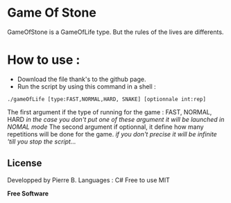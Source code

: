# Game Of Stone


GameOfStone is a GameOfLife type. But the rules of the lives are differents.
# How to use :
* Download the file thank's to the github page.
* Run the script by using this command in a shell :
```shell
./gameOfLife [type:FAST,NORMAL,HARD, SNAKE] [optionnale int:rep]
```
The first argument if the type of running for the game : FAST, NORMAL, HARD
*in the case you don't put one of these argument it will be launched in NOMAL mode*
The second argument if optionnal, it define how many repetitions will be done for the game.
*if you don't precise it will be infinite 'till you stop the script...*


License
----
Developped by Pierre B.
Languages : C#
Free to use
MIT


**Free Software**
